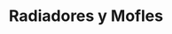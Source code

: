 ---
title: "Radiadores y Mofles"
url: /culiacan-rosales/radiadores-y-mofles/
shop: Autowerkstatt
---